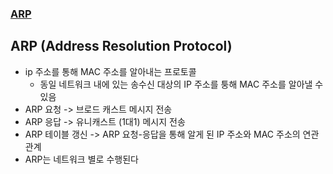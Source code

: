 ### [ARP](https://www.inflearn.com/courses/lecture?courseId=335940&unitId=261918)

## ARP (Address Resolution Protocol)
- ip 주소를 통해 MAC 주소를 알아내는 프로토콜
  - 동일 네트워크 내에 있는 송수신 대상의 IP 주소를 퉁해 MAC 주소를 알아낼 수 있음
- ARP 요청 -> 브로드 캐스트 메시지 전송
- ARP 응답 -> 유니캐스트 (1대1) 메시지 전송
- ARP 테이블 갱신 -> ARP 요청-응답을 통해 알게 된 IP 주소와 MAC 주소의 연관 관계
- ARP는 네트워크 별로 수행된다 